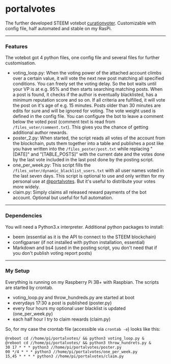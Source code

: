 # portalvotes
The further developed STEEM votebot [curationvoter](https://github.com/PortalMine/curationvoter). Customizable with config file, half automated and stable on my RasPi.

***
### Features
The votebot got 4 python files, one config file and several files for further customisation.
* voting_loop.py: When the voting power of the attached account climbs over a certain value, it will vote the next new post matching all specified conditions. You can freely set the voting delay. So the bot waits until your VP is at e.g. 95% and then starts searching matching posts. When a post is found, it checks if the author is eventually blacklisted, has a minimum reputation score and so on. If all criteria are fulfilled, it will vote the post on it's age of e.g. 15 minutes. Posts older than 30 minutes are edits for sure and will be ignored for voting. The vote weight used is defined in the config file. You can configure the bot to leave a comment below the voted post (comment text is read from ```/files_voter/comment.txt```). This gives you the chance of getting additional author rewards.
* poster_2.py: When started, the script reads all votes of the account from the blockchain, puts them together into a table and publishes a post like you have written into the ```/files_poster/post.txt``` while replacing "[DATE]" and "[TABLE_POSTS]" with the current date and the votes done by the last vote included in the last post done by the posting script.
* one_per_week.py: This script fills the ```/files_voter/dynamic_blacklist_users.txt``` with all user names voted in the last seven days. This script is optional to use and only written for my personal use at [@portalvotes](https://steemit.com/@portalvotes/). But it's useful to distribute your votes more widely.
* claim.py: Simply claims all released reward payments of the bot account. Optional but useful for full automation.

***
### Dependencies
You will need a Python3.x interpreter.
Additional python packages to install:
* beem (essential as it is the API to connect to the STEEM blockchain)
* configparser (if not installed with python installation, essential)
* Markdown and bs4 (used in the posting script, you don't need that if you don't publish voting report posts)

***
### My Setup
Everything is running on my Raspberry Pi 3B+ with Raspbian.
The scripts are started by crontab.
* voting_loop.py and throw_hundreds.py are started at boot
* everydays 17:30 a post is published (poster.py)
* every four hours my optional user blacklist is updated (one_per_week.py)
* each half hour I try to claim rewards (claim.py)

So, for my case the crontab file (accessible via ```crontab -e```) looks like this:
```
@reboot cd //home/pi/portalvotes/ && python3 voting_loop.py &
@reboot cd //home/pi/portalvotes/ && python3 throw_hundrets.py &
30 17 * * * python3 //home/pi/portalvotes/poster.py
00 */4 * * * python3 //home/pi/portalvotes/one_per_week.py
15,45 * * * * python3 //home/pi/portalvotes/claim.py
```
